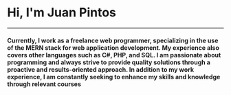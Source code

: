 <h1>Hi, I'm Juan Pintos</h1>
<hr/>
<h4>
  Currently, I work as a freelance web programmer, specializing in the use of the MERN stack for web application development.
  My experience also covers other languages such as C#, PHP, and SQL. I am passionate about programming and always strive to provide quality solutions through a proactive and results-oriented approach.
  In addition to my work experience, I am constantly seeking to enhance my skills and knowledge through relevant courses
</h4>

